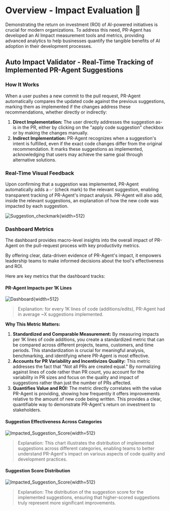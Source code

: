# Overview - Impact Evaluation 💎

Demonstrating the return on investment (ROI) of AI-powered initiatives is crucial for modern organizations.
To address this need, PR-Agent has developed an AI Impact measurement tools and metrics, providing advanced analytics to help businesses quantify the tangible benefits of AI adoption in their development processes.


## Auto Impact Validator - Real-Time Tracking of Implemented PR-Agent Suggestions

### How It Works
When a user pushes a new commit to the pull request, PR-Agent automatically compares the updated code against the previous suggestions, marking them as implemented if the changes address these recommendations, whether directly or indirectly:

1. **Direct Implementation:** The user directly addresses the suggestion as-is in the PR, either by clicking on the "apply code suggestion" checkbox or by making the changes manually.
2. **Indirect Implementation:** PR-Agent recognizes when a suggestion's intent is fulfilled, even if the exact code changes differ from the original recommendation. It marks these suggestions as implemented, acknowledging that users may achieve the same goal through alternative solutions.

### Real-Time Visual Feedback
Upon confirming that a suggestion was implemented, PR-Agent automatically adds a ✅ (check mark) to the relevant suggestion, enabling transparent tracking of PR-Agent's impact analysis.
PR-Agent will also add, inside the relevant suggestions, an explanation of how the new code was impacted by each suggestion.

![Suggestion_checkmark](https://codium.ai/images/pr_agent/auto_suggestion_checkmark.png){width=512}

### Dashboard Metrics
The dashboard provides macro-level insights into the overall impact of PR-Agent on the pull-request process with key productivity metrics.

By offering clear, data-driven evidence of PR-Agent's impact, it empowers leadership teams to make informed decisions about the tool's effectiveness and ROI.

Here are key metrics that the dashboard tracks:

#### PR-Agent Impacts per 1K Lines
![Dashboard](https://codium.ai/images/pr_agent/impacts_per_1k_llines.png){width=512}
> Explanation: for every 1K lines of code (additions/edits), PR-Agent had in average ~X suggestions implemented.

**Why This Metric Matters:**
1. **Standardized and Comparable Measurement:** By measuring impacts per 1K lines of code additions, you create a standardized metric that can be compared across different projects, teams, customers, and time periods. This standardization is crucial for meaningful analysis, benchmarking, and identifying where PR-Agent is most effective.
2. **Accounts for PR Variability and Incentivizes Quality:** This metric addresses the fact that "Not all PRs are created equal." By normalizing against lines of code rather than PR count, you account for the variability in PR sizes and focus on the quality and impact of suggestions rather than just the number of PRs affected.
3. **Quantifies Value and ROI:** The metric directly correlates with the value PR-Agent is providing, showing how frequently it offers improvements relative to the amount of new code being written. This provides a clear, quantifiable way to demonstrate PR-Agent's return on investment to stakeholders.

#### Suggestion Effectiveness Across Categories
![Impacted_Suggestion_Score](https://codium.ai/images/pr_agent/imact_by_category.png){width=512}
> Explanation: This chart illustrates the distribution of implemented suggestions across different categories, enabling teams to better understand PR-Agent's impact on various aspects of code quality and development practices.

#### Suggestion Score Distribution
![Impacted_Suggestion_Score](https://codium.ai/images/pr_agent/impacted_score_dist.png){width=512}
> Explanation: The distribution of the suggestion score for the implemented suggestions, ensuring that higher-scored suggestions truly represent more significant improvements. 
